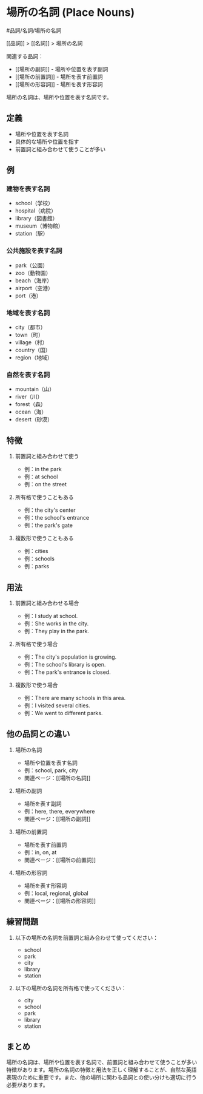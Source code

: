 # 場所の名詞 (Place Nouns)

#品詞/名詞/場所の名詞

[[品詞]] > [[名詞]] > 場所の名詞

関連する品詞：
- [[場所の副詞]] - 場所や位置を表す副詞
- [[場所の前置詞]] - 場所を表す前置詞
- [[場所の形容詞]] - 場所を表す形容詞

場所の名詞は、場所や位置を表す名詞です。

## 定義
- 場所や位置を表す名詞
- 具体的な場所や位置を指す
- 前置詞と組み合わせて使うことが多い

## 例
### 建物を表す名詞
- school（学校）
- hospital（病院）
- library（図書館）
- museum（博物館）
- station（駅）

### 公共施設を表す名詞
- park（公園）
- zoo（動物園）
- beach（海岸）
- airport（空港）
- port（港）

### 地域を表す名詞
- city（都市）
- town（町）
- village（村）
- country（国）
- region（地域）

### 自然を表す名詞
- mountain（山）
- river（川）
- forest（森）
- ocean（海）
- desert（砂漠）

## 特徴
1. 前置詞と組み合わせて使う
   - 例：in the park
   - 例：at school
   - 例：on the street

2. 所有格で使うこともある
   - 例：the city's center
   - 例：the school's entrance
   - 例：the park's gate

3. 複数形で使うこともある
   - 例：cities
   - 例：schools
   - 例：parks

## 用法
1. 前置詞と組み合わせる場合
   - 例：I study at school.
   - 例：She works in the city.
   - 例：They play in the park.

2. 所有格で使う場合
   - 例：The city's population is growing.
   - 例：The school's library is open.
   - 例：The park's entrance is closed.

3. 複数形で使う場合
   - 例：There are many schools in this area.
   - 例：I visited several cities.
   - 例：We went to different parks.

## 他の品詞との違い
1. 場所の名詞
   - 場所や位置を表す名詞
   - 例：school, park, city
   - 関連ページ：[[場所の名詞]]

2. 場所の副詞
   - 場所を表す副詞
   - 例：here, there, everywhere
   - 関連ページ：[[場所の副詞]]

3. 場所の前置詞
   - 場所を表す前置詞
   - 例：in, on, at
   - 関連ページ：[[場所の前置詞]]

4. 場所の形容詞
   - 場所を表す形容詞
   - 例：local, regional, global
   - 関連ページ：[[場所の形容詞]]

## 練習問題
1. 以下の場所の名詞を前置詞と組み合わせて使ってください：
   - school
   - park
   - city
   - library
   - station

2. 以下の場所の名詞を所有格で使ってください：
   - city
   - school
   - park
   - library
   - station

## まとめ
場所の名詞は、場所や位置を表す名詞で、前置詞と組み合わせて使うことが多い特徴があります。場所の名詞の特徴と用法を正しく理解することが、自然な英語表現のために重要です。また、他の場所に関わる品詞との使い分けも適切に行う必要があります。 